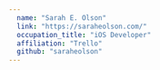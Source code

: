 ```yaml
---
  name: "Sarah E. Olson"
  link: "https://saraheolson.com/"
  occupation_title: "iOS Developer"
  affiliation: "Trello"
  github: "saraheolson"
---
```

